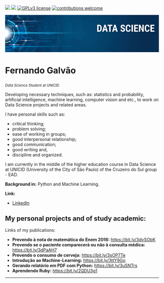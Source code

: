 [![](https://img.shields.io/badge/linkedin-fernandogalvao-blue.svg)](https://www.linkedin.com/in/fergalvao/)  [![](https://img.shields.io/badge/python-3.7+-yellow.svg)](https://www.python.org/downloads/release/python-365/)  [![GPLv3 license](https://img.shields.io/badge/License-GPLv3-blue.svg)](http://perso.crans.org/besson/LICENSE.html)  [![contributions welcome](https://img.shields.io/badge/github-welcome-black.svg?style=flat)](https://github.com/FGalvao77/data-science-projects)

<p align="center">
  <img src="banner.png" >
</p>


# Fernando Galvão
<sub>*Data Science Student* at UNICID </sub>

Developing necessary techniques, such as: statistics and probability, artificial intelligence, machine learning, computer vision and etc., to work on Data Science projects and related areas.

I have personal skills such as:
- critical thinking;
- problem solving;
- ease of working in groups;
- good interpersonal relationship;
- good communication;
- good writing and,
- discipline and organized.

I am currently in the middle of the higher education course in Data Science at UNICID (University of the City of São Paulo) of the Cruzeiro do Sul group - EAD.

**Background in:** Python and Machine Learning.

**Link:**

* [LinkedIn](https://www.linkedin.com/in/fergalvao/)


## My personal projects and of study academic:
Links of my publications:

* **Prevendo à nota de matemática do Enem 2016:** https://bit.ly/3dvSObK
* **Prevendo se o paciente comparecerá ou não à consulta médica:** https://bit.ly/3dPaAH7
* **Prevendo o consumo de cerveja:** https://bit.ly/3sOP7Te
* **Introdução ao Machine-Learning:** https://bit.ly/3ttY9Go
* **Gerando relatório em  PDF com Python:** https://bit.ly/3uSNTrs
* **Aprendendo Ruby:** https://bit.ly/2QDU3g1

---




